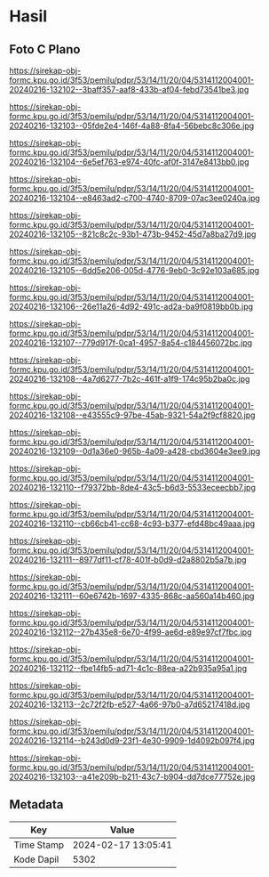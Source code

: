 # Hasil

## Foto C Plano

https://sirekap-obj-formc.kpu.go.id/3f53/pemilu/pdpr/53/14/11/20/04/5314112004001-20240216-132102--3baff357-aaf8-433b-af04-febd73541be3.jpg

https://sirekap-obj-formc.kpu.go.id/3f53/pemilu/pdpr/53/14/11/20/04/5314112004001-20240216-132103--05fde2e4-146f-4a88-8fa4-56bebc8c306e.jpg

https://sirekap-obj-formc.kpu.go.id/3f53/pemilu/pdpr/53/14/11/20/04/5314112004001-20240216-132104--6e5ef763-e974-40fc-af0f-3147e8413bb0.jpg

https://sirekap-obj-formc.kpu.go.id/3f53/pemilu/pdpr/53/14/11/20/04/5314112004001-20240216-132104--e8463ad2-c700-4740-8709-07ac3ee0240a.jpg

https://sirekap-obj-formc.kpu.go.id/3f53/pemilu/pdpr/53/14/11/20/04/5314112004001-20240216-132105--821c8c2c-93b1-473b-9452-45d7a8ba27d9.jpg

https://sirekap-obj-formc.kpu.go.id/3f53/pemilu/pdpr/53/14/11/20/04/5314112004001-20240216-132105--6dd5e206-005d-4776-9eb0-3c92e103a685.jpg

https://sirekap-obj-formc.kpu.go.id/3f53/pemilu/pdpr/53/14/11/20/04/5314112004001-20240216-132106--26e11a26-4d92-491c-ad2a-ba9f0819bb0b.jpg

https://sirekap-obj-formc.kpu.go.id/3f53/pemilu/pdpr/53/14/11/20/04/5314112004001-20240216-132107--779d917f-0ca1-4957-8a54-c184456072bc.jpg

https://sirekap-obj-formc.kpu.go.id/3f53/pemilu/pdpr/53/14/11/20/04/5314112004001-20240216-132108--4a7d6277-7b2c-461f-a1f9-174c95b2ba0c.jpg

https://sirekap-obj-formc.kpu.go.id/3f53/pemilu/pdpr/53/14/11/20/04/5314112004001-20240216-132108--e43555c9-97be-45ab-9321-54a2f9cf8820.jpg

https://sirekap-obj-formc.kpu.go.id/3f53/pemilu/pdpr/53/14/11/20/04/5314112004001-20240216-132109--0d1a36e0-965b-4a09-a428-cbd3604e3ee9.jpg

https://sirekap-obj-formc.kpu.go.id/3f53/pemilu/pdpr/53/14/11/20/04/5314112004001-20240216-132110--f79372bb-8de4-43c5-b6d3-5533eceecbb7.jpg

https://sirekap-obj-formc.kpu.go.id/3f53/pemilu/pdpr/53/14/11/20/04/5314112004001-20240216-132110--cb66cb41-cc68-4c93-b377-efd48bc49aaa.jpg

https://sirekap-obj-formc.kpu.go.id/3f53/pemilu/pdpr/53/14/11/20/04/5314112004001-20240216-132111--8977df11-cf78-401f-b0d9-d2a8802b5a7b.jpg

https://sirekap-obj-formc.kpu.go.id/3f53/pemilu/pdpr/53/14/11/20/04/5314112004001-20240216-132111--60e6742b-1697-4335-868c-aa560a14b460.jpg

https://sirekap-obj-formc.kpu.go.id/3f53/pemilu/pdpr/53/14/11/20/04/5314112004001-20240216-132112--27b435e8-6e70-4f99-ae6d-e89e97cf7fbc.jpg

https://sirekap-obj-formc.kpu.go.id/3f53/pemilu/pdpr/53/14/11/20/04/5314112004001-20240216-132112--fbe14fb5-ad71-4c1c-88ea-a22b935a95a1.jpg

https://sirekap-obj-formc.kpu.go.id/3f53/pemilu/pdpr/53/14/11/20/04/5314112004001-20240216-132113--2c72f2fb-e527-4a66-97b0-a7d65217418d.jpg

https://sirekap-obj-formc.kpu.go.id/3f53/pemilu/pdpr/53/14/11/20/04/5314112004001-20240216-132114--b243d0d9-23f1-4e30-9909-1d4092b097f4.jpg

https://sirekap-obj-formc.kpu.go.id/3f53/pemilu/pdpr/53/14/11/20/04/5314112004001-20240216-132103--a41e209b-b211-43c7-b904-dd7dce77752e.jpg


## Metadata

| Key        | Value               |
| ---------- | ------------------- |
| Time Stamp | 2024-02-17 13:05:41 |
| Kode Dapil | 5302                |



